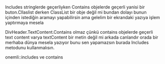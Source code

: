 
Includes stringlerde geçerliyken Contains objelerde geçerli yanisi bir buton.Cllaslist derken ClassList bir obje değil mi bundan dolayı bunun içinden istediğin aramayı yapabilirsin ama 
gelelim bir ekrandaki yazıya işlem yaptırmaya mesela 

DivHeader.TextContent.Contains olmaz çünkü contains objelerde geçerli text content varya textContent bir metin değil mi arkada canlandır orada bir merhaba dünya mesela yazıyor bunu sen yapamazsın burada Includes metodunu kullanmalısın.

onemli::includes ve contains 